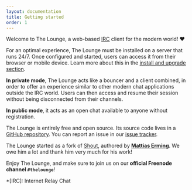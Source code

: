 ```yaml
---
layout: documentation
title: Getting started
order: 1
---
```


Welcome to The Lounge, a web-based
[IRC](https://en.wikipedia.org/wiki/Internet_Relay_Chat) client for the modern
world! ❤️

For an optimal experience, The Lounge must be installed on a server that runs
24/7. Once configured and started, users can access it from their browser or
mobile device. Learn more about this in the
[install and upgrade section](/docs/install-and-upgrade).

**In private mode**, The Lounge acts like a bouncer and a client combined, in
order to offer an experience similar to other modern chat applications outside
the IRC world. Users can then access and resume their session without being
disconnected from their channels.

**In public mode**, it acts as an open chat available to anyone without
registration.

The Lounge is entirely free and open source. Its source code lives in a
[GitHub repository](https://github.com/thelounge/thelounge). You can report an
issue in our [issue tracker](https://github.com/thelounge/thelounge/issues).

The Lounge started as a fork of [Shout](https://github.com/erming/shout),
authored by **[Mattias Erming](https://github.com/erming)**. We owe him a lot
and thank him very much for his work!

Enjoy The Lounge, and make sure to join us on our **official Freenode channel
`#thelounge`**!

*[IRC]: Internet Relay Chat
